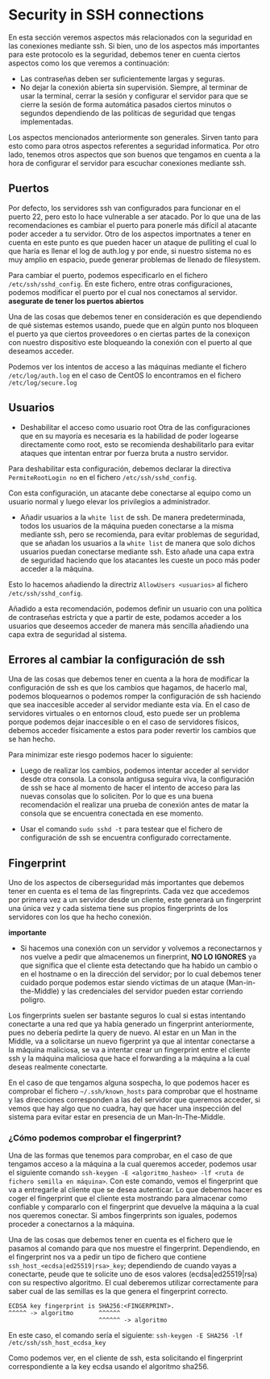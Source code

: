 # Security in SSH connections

En esta sección veremos aspectos más relacionados con la seguridad en las
conexiones mediante ssh. Si bien, uno de los aspectos más importantes para este
protocolo es la seguridad, debemos tener en cuenta ciertos aspectos como los
que veremos a continuación:

- Las contraseñas deben ser suficientemente largas y seguras.
- No dejar la conexión abierta sin supervisión. Siempre, al terminar de usar la
  terminal, cerrar la sesión y configurar el servidor para que se cierre la
  sesión de forma automática pasados ciertos minutos o segundos dependiendo de
  las políticas de seguridad que tengas implementadas.

Los aspectos mencionados anteriormente son generales. Sirven tanto para esto
como para otros aspectos referentes a seguridad informatica. Por otro lado,
tenemos otros aspectos que son buenos que tengamos en cuenta a la hora de
configurar el servidor para escuchar conexiones mediante ssh.

## Puertos

Por defecto, los servidores ssh van configurados para funcionar en el puerto
22, pero esto lo hace vulnerable a ser atacado. Por lo que una de las
recomendaciones es cambiar el puerto para ponerle más difícil al atacante poder
acceder a tu servidor. Otro de los aspectos importnates a tener en cuenta en
este punto es que pueden hacer un ataque de pulliting el cual lo que haría es
llenar el log de auth.log y por ende, si nuestro sistema no es muy amplio en
espacio, puede generar problemas de llenado de filesystem.

Para cambiar el puerto, podemos especificarlo en el fichero
`/etc/ssh/sshd_config`. En este fichero, entre otras configuraciones, podemos
modificar el puerto por el cual nos conectamos al servidor. **asegurate de
tener los puertos abiertos**

Una de las cosas que debemos tener en consideración es que dependiendo de qué
sistemas estemos usando, puede que en algún punto nos bloqueen el puerto ya que
ciertos proveedores o en ciertas partes de la conexiçon con nuestro dispositivo
este bloqueando la conexión con el puerto al que deseamos acceder.

Podemos ver los intentos de acceso a las máquinas mediante el fichero
`/etc/log/auth.log` en el caso de CentOS lo encontramos en el fichero
`/etc/log/secure.log`

## Usuarios

- Deshabilitar el acceso como usuario root Otra de las configuraciones que en
  su mayoría es necesaria es la habilidad de poder logearse directamente como
  root, esto se recomienda deshabilitarlo para evitar ataques que intentan
  entrar por fuerza bruta a nustro servidor.

Para deshabilitar esta configuración, debemos declarar la directiva
`PermiteRootLogin no` en el fichero `/etc/ssh/sshd_config`.

Con esta configuración, un atacante debe conectarse al equipo como un usuario
normal y luego elevar los privilegios a administrador.

- Añadir usuarios a la `white list` de ssh. De manera predeterminada, todos los
  usuarios de la máquina pueden conectarse a la misma mediante ssh, pero se
  recomienda, para evitar problemas de seguridad, que se añadan los usuarios a
  la `white list` de manera que solo dichos usuarios puedan conectarse mediante
  ssh. Esto añade una capa extra de seguridad haciendo que los atacantes les
  cueste un poco más poder acceder a la máquina.

Esto lo hacemos añadiendo la directriz `AllowUsers <usuarios>` al fichero
`/etc/ssh/sshd_config`.

Añadido a esta recomendación, podemos definir un usuario con una política de contraseñas estrícta y que a partir de este, podamos acceder a los usuarios que deseemos acceder de manera más sencilla añadiendo una capa extra de seguridad al sistema.

## Errores al cambiar la configuración de ssh

Una de las cosas que debemos tener en cuenta a la hora de modificar la configuración de ssh es que los cambios que hagamos, de hacerlo mal, podemos bloquearnos o podemos romper la configuración de ssh haciendo que sea inaccesible acceder al servidor mediante esta vía. En el caso de servidores virtuales o en entornos cloud, esto puede ser un problema porque podemos dejar inaccesible o en el caso de servidores físicos, debemos acceder físicamente a estos para poder revertir los cambios que se han hecho. 

Para minimizar este riesgo podemos hacer lo siguiente:

- Luego de realizar los cambios, podemos intentar acceder al servidor desde otra consola. La consola antigusa seguira viva, la configuración de ssh se hace al momento de hacer el intento de acceso para las nuevas consolas que lo soliciten. Por lo que es una buena recomendación el realizar una prueba de conexión antes de matar la consola que se encuentra conectada en ese momento.

- Usar el comando `sudo sshd -t` para testear que el fichero de configuración de ssh se encuentra configurado correctamente. 

## Fingerprint

Uno de los aspectos de ciberseguridad más importantes que debemos tener en cuenta es el tema de las fingreprints. Cada vez que accedemos por primera vez a un servidor desde un cliente, este generará un fingerprint una única vez y cada sistema tiene sus propios fingerprints de los servidores con los que ha hecho conexión.

**importante**
- Si hacemos una conexión con un servidor y volvemos a reconectarnos y nos vuelve a pedir que almacenemos un finerprint, **NO LO IGNORES** ya que significa que el cliente esta detectando que ha habido un cambio o en el hostname o en la dirección del servidor; por lo cual debemos tener cuidado porque podemos estar siendo victimas de un ataque (Man-in-the-Middle) y las credenciales del servidor pueden estar corriendo poligro.

Los fingerprints suelen ser bastante seguros lo cual si estas intentando conectarte a una red que ya había generado un fingerprint anteriormente, pues no debería pedirte la query de nuevo. Al estar en un Man in the Middle, va a solicitarse un nuevo figerprint ya que al intentar conectarse a la máquina maliciosa, se va a intentar crear un fingerprint entre el cliente ssh y la máquina maliciosa que hace el forwarding a la máquina a la cual deseas realmente conectarte.

En el caso de que tengamos alguna sospecha, lo que podemos hacer es comprobar el fichero `~/.ssh/known_hosts` para comprobar que el hostname y las direcciones corresponden a las del servidor que queremos acceder, si vemos que hay algo que no cuadra, hay que hacer una inspección del sistema para evitar estar en presencia de un Man-In-The-Middle.

### ¿Cómo podemos comprobar el fingerprint?

Una de las formas que tenemos para comprobar, en el caso de que tengamos acceso a la máquina a la cual queremos acceder, podemos usar el siguiente comando `ssh-keygen -E <algoritmo_hasheo> -lf <ruta de fichero semilla en máquina>`. Con este comando, vemos el fingerprint que va a entregarle al cliente que se desea autenticar. Lo que debemos hacer es coger el fingerprint que el cliente esta mostrando para almacenar como confiable y compararlo con el fingerprint que devuelve la máquina a la cual nos queremos conectar. Si ambos fingerprints son iguales, podemos proceder a conectarnos a la máquina.

Una de las cosas que debemos tener en cuenta es el fichero que le pasamos al comando para que nos muestre el fingerprint. Dependiendo, en el fingerprint nos va a pedir un tipo de fichero que contiene `ssh_host_<ecdsa|ed25519|rsa>_key`; dependiendo de cuando vayas a conectarte, peude que te solicite uno de esos valores (ecdsa|ed25519|rsa) con su respectivo algoritmo. El cual deberemos utilizar correctamente para saber cual de las semillas es la que genera el fingerprint correcto.

```
ECDSA key fingerprint is SHA256:<FINGERPRINT>.
^^^^^ -> algoritmo       ^^^^^^
                         ^^^^^^ -> algoritmo
```

En este caso, el comando sería el siguiente: `ssh-keygen -E SHA256 -lf /etc/ssh/ssh_host_ecdsa_key`

Como podemos ver, en el cliente de ssh, esta solicitando el fingerprint correspondiente a la key ecdsa usando el algoritmo sha256.
